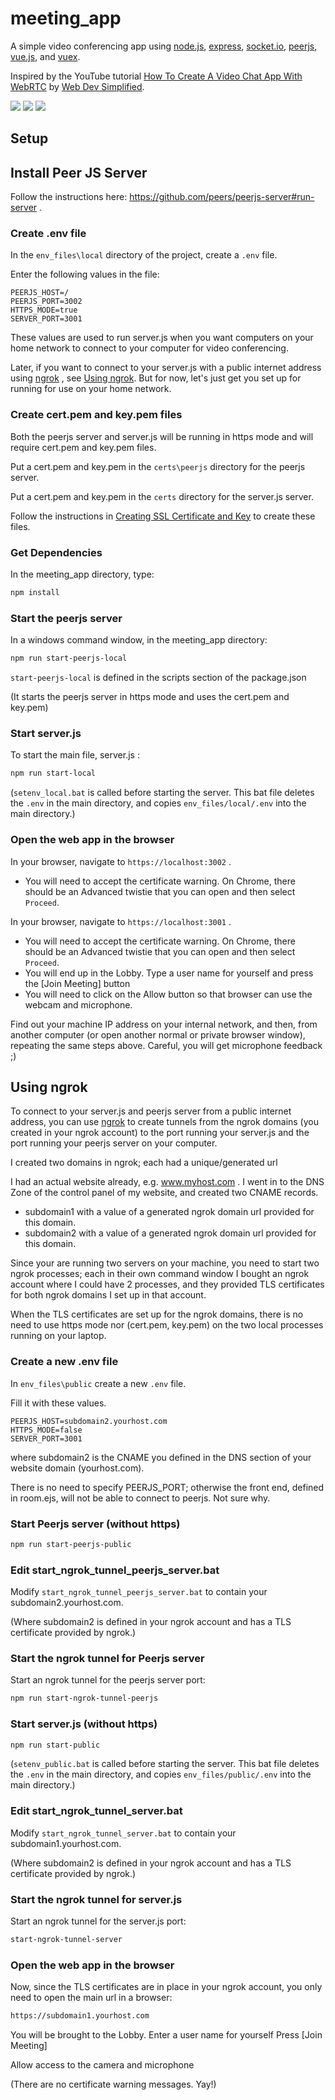 # meeting_app

A simple video conferencing app using [node.js](https://nodejs.org/en/), [express](https://expressjs.com/), [socket.io](https://socket.io/), [peerjs](https://peerjs.com/), [vue.js](https://vuejs.org/), and [vuex](https://vuex.vuejs.org/).

Inspired by the YouTube tutorial [How To Create A Video Chat App With WebRTC](https://www.youtube.com/watch?v=DvlyzDZDEq4&t=1466s) by [Web Dev Simplified](https://www.youtube.com/channel/UCFbNIlppjAuEX4znoulh0Cw).

![](pic3.png)
![](pic1.png)
![](pic2.png)

## Setup

## Install Peer JS Server

Follow the instructions here: https://github.com/peers/peerjs-server#run-server .

### Create .env file

In the `env_files\local` directory of the project, create a `.env` file.

Enter the following values in the file:

```
PEERJS_HOST=/
PEERJS_PORT=3002
HTTPS_MODE=true
SERVER_PORT=3001
```

These values are used to run server.js when you want computers on your home network to connect to your computer for video conferencing.

Later, if you want to connect to your server.js with a public internet address using [ngrok](https://ngrok.com/) , see [Using ngrok](#using-ngrok). But for now, let's just get you set up for running for use on your home network.

### Create cert.pem and key.pem files

Both the peerjs server and server.js will be running in https mode and will require cert.pem and key.pem files.

Put a cert.pem and key.pem in the `certs\peerjs` directory for the peerjs server.

Put a cert.pem and key.pem in the `certs`        directory for the server.js server.

Follow the instructions in [Creating SSL Certificate and Key](./certs/readme.md) to create these files.

### Get Dependencies

In the meeting_app directory, type:

```sh
npm install
```

### Start the peerjs server

In a windows command window, in the meeting_app directory:

```sh
npm run start-peerjs-local
```

`start-peerjs-local` is defined in the scripts section of the package.json

(It starts the peerjs server in https mode and uses the cert.pem and key.pem)

### Start server.js

To start the main file, server.js :

```sh
npm run start-local
```

(`setenv_local.bat` is called before starting the server. This bat file deletes
the `.env` in the main directory, and copies `env_files/local/.env` into the main directory.)

### Open the web app in the browser

In your browser, navigate to `https://localhost:3002` .
- You will need to accept the certificate warning. On Chrome, there should be an Advanced twistie that you can open and then select `Proceed`.

In your browser, navigate to `https://localhost:3001` .
- You will need to accept the certificate warning. On Chrome, there should be an Advanced twistie that you can open and then select `Proceed`.
- You will end up in the Lobby. Type a user name for yourself and press the [Join Meeting] button
- You will need to click on the Allow button so that browser can use the webcam and microphone.

Find out your machine IP address on your internal network, and then, from another computer (or open another normal or private browser window), repeating the same steps above. Careful, you will get microphone feedback ;)

## Using ngrok

To connect to your server.js and peerjs server from a public internet address, you can use [ngrok](https://ngrok.com/) to create tunnels from the ngrok domains (you created in your ngrok account) to the port running your server.js and the port running your peerjs server on your computer.

I created two domains in ngrok; each had a unique/generated url

I had an actual website already, e.g. www.myhost.com . I went in to the DNS Zone of the control panel of my website, and created two CNAME records.

- subdomain1 with a value of a generated ngrok domain url provided for this domain.
- subdomain2 with a value of a generated ngrok domain url provided for this domain.

Since your are running two servers on your machine, you need to start two ngrok processes; each in their own command window
I bought an ngrok account where I could have 2 processes, and they provided TLS certificates for both ngrok domains I set up in that account.

When the TLS certificates are set up for the ngrok domains, there is no need to
use https mode nor (cert.pem, key.pem) on the two local processes running on your laptop.


### Create a new .env file

In `env_files\public` create a new `.env` file.

Fill it with these values.

```
PEERJS_HOST=subdomain2.yourhost.com
HTTPS_MODE=false
SERVER_PORT=3001
```

where subdomain2 is the CNAME you defined in the DNS section of your website domain (yourhost.com).

There is no need to specify PEERJS_PORT; otherwise the front end, defined in room.ejs, will not be able to connect to peerjs. Not sure why.


### Start Peerjs server (without https)

```sh
npm run start-peerjs-public
```

### Edit start_ngrok_tunnel_peerjs_server.bat

Modify `start_ngrok_tunnel_peerjs_server.bat` to contain your
subdomain2.yourhost.com.

(Where subdomain2 is defined in your ngrok account and has a TLS certificate provided by ngrok.)


### Start the ngrok tunnel for Peerjs server

Start an ngrok tunnel for the peerjs server port:

```sh
npm run start-ngrok-tunnel-peerjs
```

### Start server.js (without https)

```sh
npm run start-public
```

(`setenv_public.bat` is called before starting the server. This bat file deletes
the `.env` in the main directory, and copies `env_files/public/.env` into the main directory.)


### Edit start_ngrok_tunnel_server.bat

Modify `start_ngrok_tunnel_server.bat` to contain your
subdomain1.yourhost.com.

(Where subdomain2 is defined in your ngrok account and has a TLS certificate provided by ngrok.)

### Start the ngrok tunnel for server.js

Start an ngrok tunnel for the server.js port:

```sh
start-ngrok-tunnel-server
```

### Open the web app in the browser

Now, since the TLS certificates are in place in your ngrok account, you only need to open
the main url in a browser:

```sh
https://subdomain1.yourhost.com
```

You will be brought to the Lobby.
Enter a user name for yourself
Press [Join Meeting]

Allow access to the camera and microphone

(There are no certificate warning messages. Yay!)
